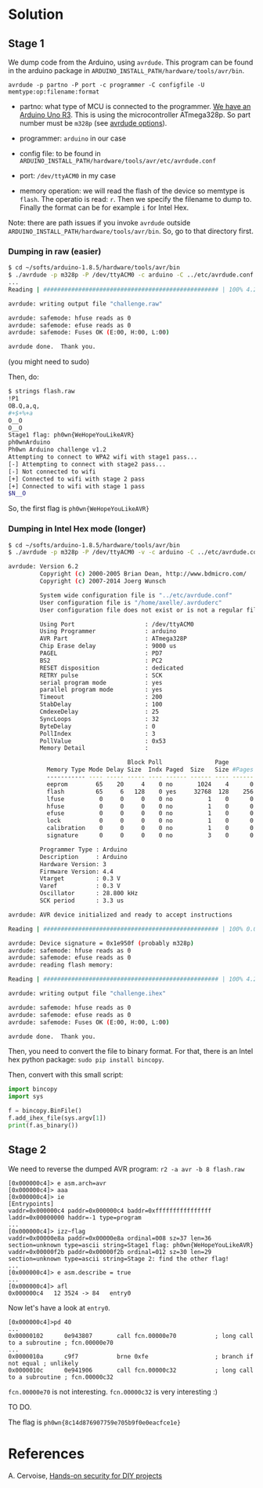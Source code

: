 # Solution

## Stage 1

We dump code from the Arduino, using `avrdude`. This program can be found in the arduino package in `ARDUINO_INSTALL_PATH/hardware/tools/avr/bin`.

`avrdude -p partno -P port -c programmer -C configfile -U memtype:op:filename:format`

- partno: what type of MCU is connected to the programmer. [We have an Arduino Uno R3](https://store.arduino.cc/arduino-uno-rev3). This is using the microcontroller ATmega328p.  So part number must be `m328p` (see [avrdude options](http://www.nongnu.org/avrdude/user-manual/avrdude_4.html#Option-Descriptions)).

- programmer: `arduino` in our case

- config file: to be found in `ARDUINO_INSTALL_PATH/hardware/tools/avr/etc/avrdude.conf`

- port: `/dev/ttyACM0` in my case

- memory operation: we will read the flash of the device so memtype is `flash`. The operatio is read: `r`. Then we specify the filename to dump to. Finally the format can be for example `i` for Intel Hex.

Note: there are path issues if you invoke `avrdude` outside `ARDUINO_INSTALL_PATH/hardware/tools/avr/bin`. So, go to that directory first.

### Dumping in raw (easier)

```bash
$ cd ~/softs/arduino-1.8.5/hardware/tools/avr/bin
$ ./avrdude -p m328p -P /dev/ttyACM0 -c arduino -C ../etc/avrdude.conf -U flash:r:flash.raw:r
...
Reading | ################################################## | 100% 4.20s

avrdude: writing output file "challenge.raw"

avrdude: safemode: hfuse reads as 0
avrdude: safemode: efuse reads as 0
avrdude: safemode: Fuses OK (E:00, H:00, L:00)

avrdude done.  Thank you.
```
(you might need to sudo)

Then, do:

```bash
$ strings flash.raw 
!P1	
OB.Q,a,q,
#+$+%+a
O__O
O__O
Stage1 flag: ph0wn{WeHopeYouLikeAVR}
ph0wnArduino
Ph0wn Arduino challenge v1.2
Attempting to connect to WPA2 wifi with stage1 pass...
[-] Attempting to connect with stage2 pass...
[-] Not connected to wifi
[+] Connected to wifi with stage 2 pass
[+] Connected to wifi with stage 1 pass
$N__O
```

So, the first flag is `ph0wn{WeHopeYouLikeAVR}`


### Dumping in Intel Hex mode (longer)

```bash
$ cd ~/softs/arduino-1.8.5/hardware/tools/avr/bin
$ ./avrdude -p m328p -P /dev/ttyACM0 -v -c arduino -C ../etc/avrdude.conf -U flash:r:challenge.ihex:i

avrdude: Version 6.2
         Copyright (c) 2000-2005 Brian Dean, http://www.bdmicro.com/
         Copyright (c) 2007-2014 Joerg Wunsch

         System wide configuration file is "../etc/avrdude.conf"
         User configuration file is "/home/axelle/.avrduderc"
         User configuration file does not exist or is not a regular file, skipping

         Using Port                    : /dev/ttyACM0
         Using Programmer              : arduino
         AVR Part                      : ATmega328P
         Chip Erase delay              : 9000 us
         PAGEL                         : PD7
         BS2                           : PC2
         RESET disposition             : dedicated
         RETRY pulse                   : SCK
         serial program mode           : yes
         parallel program mode         : yes
         Timeout                       : 200
         StabDelay                     : 100
         CmdexeDelay                   : 25
         SyncLoops                     : 32
         ByteDelay                     : 0
         PollIndex                     : 3
         PollValue                     : 0x53
         Memory Detail                 :

                                  Block Poll               Page                       Polled
           Memory Type Mode Delay Size  Indx Paged  Size   Size #Pages MinW  MaxW   ReadBack
           ----------- ---- ----- ----- ---- ------ ------ ---- ------ ----- ----- ---------
           eeprom        65    20     4    0 no       1024    4      0  3600  3600 0xff 0xff
           flash         65     6   128    0 yes     32768  128    256  4500  4500 0xff 0xff
           lfuse          0     0     0    0 no          1    0      0  4500  4500 0x00 0x00
           hfuse          0     0     0    0 no          1    0      0  4500  4500 0x00 0x00
           efuse          0     0     0    0 no          1    0      0  4500  4500 0x00 0x00
           lock           0     0     0    0 no          1    0      0  4500  4500 0x00 0x00
           calibration    0     0     0    0 no          1    0      0     0     0 0x00 0x00
           signature      0     0     0    0 no          3    0      0     0     0 0x00 0x00

         Programmer Type : Arduino
         Description     : Arduino
         Hardware Version: 3
         Firmware Version: 4.4
         Vtarget         : 0.3 V
         Varef           : 0.3 V
         Oscillator      : 28.800 kHz
         SCK period      : 3.3 us

avrdude: AVR device initialized and ready to accept instructions

Reading | ################################################## | 100% 0.00s

avrdude: Device signature = 0x1e950f (probably m328p)
avrdude: safemode: hfuse reads as 0
avrdude: safemode: efuse reads as 0
avrdude: reading flash memory:

Reading | ################################################## | 100% 4.20s

avrdude: writing output file "challenge.ihex"

avrdude: safemode: hfuse reads as 0
avrdude: safemode: efuse reads as 0
avrdude: safemode: Fuses OK (E:00, H:00, L:00)

avrdude done.  Thank you.
```

Then, you need to convert the file to binary format. For that, there is an Intel hex python package: `sudo pip install bincopy`.

Then, convert with this small script:

```python
import bincopy
import sys

f = bincopy.BinFile()
f.add_ihex_file(sys.argv[1])
print(f.as_binary())
```

## Stage 2

We need to reverse the dumped AVR program: `r2 -a avr -b 8 flash.raw`

```
[0x000000c4]> e asm.arch=avr
[0x000000c4]> aaa
[0x000000c4]> ie
[Entrypoints]
vaddr=0x000000c4 paddr=0x000000c4 baddr=0xffffffffffffffff laddr=0x00000000 haddr=-1 type=program
...
[0x000000c4]> izz~flag
vaddr=0x00000e8a paddr=0x00000e8a ordinal=008 sz=37 len=36 section=unknown type=ascii string=Stage1 flag: ph0wn{WeHopeYouLikeAVR}
vaddr=0x00000f2b paddr=0x00000f2b ordinal=012 sz=30 len=29 section=unknown type=ascii string=Stage 2: find the other flag!
...
[0x000000c4]> e asm.describe = true
...
[0x000000c4]> afl
0x000000c4   12 3524 -> 84   entry0
```

Now let's have a look at `entry0`.

```
[0x000000c4]>pd 40
...
0x00000102      0e943807       call fcn.00000e70           ; long call to a subroutine ; fcn.00000e70
...
0x0000010a      c9f7           brne 0xfe                   ; branch if not equal ; unlikely
0x0000010c      0e941906       call fcn.00000c32           ; long call to a subroutine ; fcn.00000c32
```

`fcn.00000e70` is not interesting. `fcn.00000c32` is very interesting :)





TO DO.


The flag is `ph0wn{8c14d876907759e705b9f0e0eacfce1e}`

# References

A. Cervoise, [Hands-on security for DIY projects](https://sec2016.rmll.info/files/20160706-02-Cervoise-Security-for-DIY-projects.pdf)

